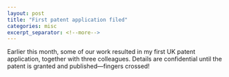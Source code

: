 ```yaml
---
layout: post
title: "First patent application filed"
categories: misc
excerpt_separator: <!--more-->
---
```

Earlier this month, some of our work resulted in my first UK patent application, together with three colleagues. Details are confidential until the patent is granted and published—fingers crossed!
